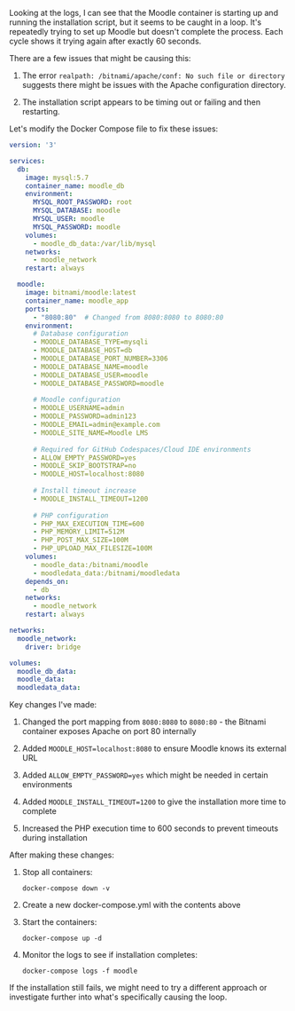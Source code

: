 Looking at the logs, I can see that the Moodle container is starting up and running the installation script, but it seems to be caught in a loop. It's repeatedly trying to set up Moodle but doesn't complete the process. Each cycle shows it trying again after exactly 60 seconds.

There are a few issues that might be causing this:

1. The error `realpath: /bitnami/apache/conf: No such file or directory` suggests there might be issues with the Apache configuration directory.

2. The installation script appears to be timing out or failing and then restarting.

Let's modify the Docker Compose file to fix these issues:

```yaml
version: '3'

services:
  db:
    image: mysql:5.7
    container_name: moodle_db
    environment:
      MYSQL_ROOT_PASSWORD: root
      MYSQL_DATABASE: moodle
      MYSQL_USER: moodle
      MYSQL_PASSWORD: moodle
    volumes:
      - moodle_db_data:/var/lib/mysql
    networks:
      - moodle_network
    restart: always

  moodle:
    image: bitnami/moodle:latest
    container_name: moodle_app
    ports:
      - "8080:80"  # Changed from 8080:8080 to 8080:80
    environment:
      # Database configuration
      - MOODLE_DATABASE_TYPE=mysqli
      - MOODLE_DATABASE_HOST=db
      - MOODLE_DATABASE_PORT_NUMBER=3306
      - MOODLE_DATABASE_NAME=moodle
      - MOODLE_DATABASE_USER=moodle
      - MOODLE_DATABASE_PASSWORD=moodle
      
      # Moodle configuration
      - MOODLE_USERNAME=admin
      - MOODLE_PASSWORD=admin123
      - MOODLE_EMAIL=admin@example.com
      - MOODLE_SITE_NAME=Moodle LMS
      
      # Required for GitHub Codespaces/Cloud IDE environments
      - ALLOW_EMPTY_PASSWORD=yes
      - MOODLE_SKIP_BOOTSTRAP=no
      - MOODLE_HOST=localhost:8080
      
      # Install timeout increase
      - MOODLE_INSTALL_TIMEOUT=1200
      
      # PHP configuration
      - PHP_MAX_EXECUTION_TIME=600
      - PHP_MEMORY_LIMIT=512M
      - PHP_POST_MAX_SIZE=100M
      - PHP_UPLOAD_MAX_FILESIZE=100M
    volumes:
      - moodle_data:/bitnami/moodle
      - moodledata_data:/bitnami/moodledata
    depends_on:
      - db
    networks:
      - moodle_network
    restart: always

networks:
  moodle_network:
    driver: bridge

volumes:
  moodle_db_data:
  moodle_data:
  moodledata_data:

```

Key changes I've made:

1. Changed the port mapping from `8080:8080` to `8080:80` - the Bitnami container exposes Apache on port 80 internally

2. Added `MOODLE_HOST=localhost:8080` to ensure Moodle knows its external URL

3. Added `ALLOW_EMPTY_PASSWORD=yes` which might be needed in certain environments

4. Added `MOODLE_INSTALL_TIMEOUT=1200` to give the installation more time to complete

5. Increased the PHP execution time to 600 seconds to prevent timeouts during installation

After making these changes:

1. Stop all containers:
   ```
   docker-compose down -v
   ```

2. Create a new docker-compose.yml with the contents above

3. Start the containers:
   ```
   docker-compose up -d
   ```

4. Monitor the logs to see if installation completes:
   ```
   docker-compose logs -f moodle
   ```

If the installation still fails, we might need to try a different approach or investigate further into what's specifically causing the loop.
